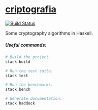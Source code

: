 # [criptografia]() 
[![Build Status](https://travis-ci.org/juanbono/criptografia.svg?branch=master)](https://travis-ci.org/juanbono/criptografia)

Some cryptography algorithms in Haskell.

##### Useful commands:

``` sh
# Build the project.
stack build

# Run the test suite.
stack test

# Run the benchmarks.
stack bench

# Generate documentation.
stack haddock
```

[crypto]: https://github.com/juanbono/crypto
